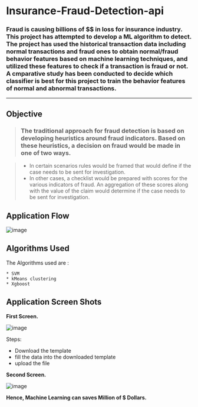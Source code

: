 # Insurance-Fraud-Detection-api
###  Fraud is causing billions of $$ in loss for insurance industry. This project has attempted to develop a ML algorithm to detect. The project has used the historical transaction data including normal transactions and fraud ones to obtain normal/fraud behavior features based on machine learning techniques, and utilized these features to check if a transaction is fraud or not. A cmparative study has been conducted to decide which classifier is best for this project to train the behavior features of normal and abnormal transactions.
---
## Objective

> ### The traditional approach for fraud detection is based on developing heuristics around fraud indicators. Based on these heuristics, a decision on fraud would be made in one of two ways. 

> * In certain scenarios rules would be framed that would define if the case needs to be sent for investigation. 
> * In other cases, a checklist would be prepared with scores for the various indicators of fraud. An aggregation of these scores along with the value of the claim would determine if the case needs to be sent for investigation.

## Application Flow

   ![image](https://user-images.githubusercontent.com/51261048/168705463-deb083a5-01c9-4d5e-aa61-ba477aa7e07f.png)
   
## Algorithms Used

The Algorithms used are : 

	* SVM
	* kMeans clustering
	* Xgboost
   
## Application Screen Shots

**First Screen.** 

   ![image](https://user-images.githubusercontent.com/51261048/168708050-67a26d37-9bab-4e10-8f92-3c43cd5c0084.png)
 
 Steps:
 
  * Download the template 
  * fill the data into the downloaded template
  * upload the file


 **Second Screen.** 
 
   ![image](https://user-images.githubusercontent.com/51261048/168708684-8c5facac-d093-4966-986d-8eb950ca5184.png)


**Hence, Machine Learning can saves Million of $ Dollars.** 
